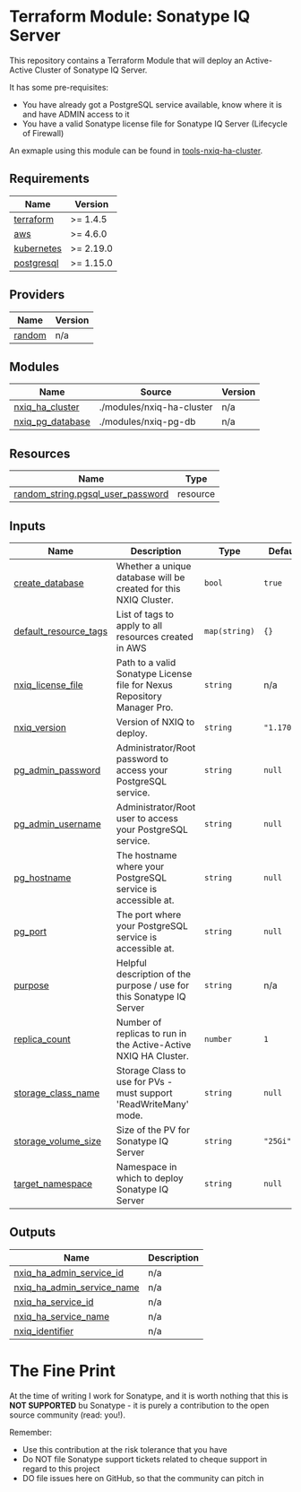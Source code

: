 # Terraform Module: Sonatype IQ Server

This repository contains a Terraform Module that will deploy an Active-Active Cluster of Sonatype IQ Server.

It has some pre-requisites:
- You have already got a PostgreSQL service available, know where it is and have ADMIN access to it
- You have a valid Sonatype license file for Sonatype IQ Server (Lifecycle of Firewall)

An exmaple using this module can be found in [tools-nxiq-ha-cluster](https://github.com/vendorcorp/tools-nxiq-ha-cluster).

## Requirements

| Name | Version |
|------|---------|
| <a name="requirement_terraform"></a> [terraform](#requirement\_terraform) | >= 1.4.5 |
| <a name="requirement_aws"></a> [aws](#requirement\_aws) | >= 4.6.0 |
| <a name="requirement_kubernetes"></a> [kubernetes](#requirement\_kubernetes) | >= 2.19.0 |
| <a name="requirement_postgresql"></a> [postgresql](#requirement\_postgresql) | >= 1.15.0 |

## Providers

| Name | Version |
|------|---------|
| <a name="provider_random"></a> [random](#provider\_random) | n/a |

## Modules

| Name | Source | Version |
|------|--------|---------|
| <a name="module_nxiq_ha_cluster"></a> [nxiq\_ha\_cluster](#module\_nxiq\_ha\_cluster) | ./modules/nxiq-ha-cluster | n/a |
| <a name="module_nxiq_pg_database"></a> [nxiq\_pg\_database](#module\_nxiq\_pg\_database) | ./modules/nxiq-pg-db | n/a |

## Resources

| Name | Type |
|------|------|
| [random_string.pgsql_user_password](https://registry.terraform.io/providers/hashicorp/random/latest/docs/resources/string) | resource |

## Inputs

| Name | Description | Type | Default | Required |
|------|-------------|------|---------|:--------:|
| <a name="input_create_database"></a> [create\_database](#input\_create\_database) | Whether a unique database will be created for this NXIQ Cluster. | `bool` | `true` | no |
| <a name="input_default_resource_tags"></a> [default\_resource\_tags](#input\_default\_resource\_tags) | List of tags to apply to all resources created in AWS | `map(string)` | `{}` | no |
| <a name="input_nxiq_license_file"></a> [nxiq\_license\_file](#input\_nxiq\_license\_file) | Path to a valid Sonatype License file for Nexus Repository Manager Pro. | `string` | n/a | yes |
| <a name="input_nxiq_version"></a> [nxiq\_version](#input\_nxiq\_version) | Version of NXIQ to deploy. | `string` | `"1.170.0"` | no |
| <a name="input_pg_admin_password"></a> [pg\_admin\_password](#input\_pg\_admin\_password) | Administrator/Root password to access your PostgreSQL service. | `string` | `null` | no |
| <a name="input_pg_admin_username"></a> [pg\_admin\_username](#input\_pg\_admin\_username) | Administrator/Root user to access your PostgreSQL service. | `string` | `null` | no |
| <a name="input_pg_hostname"></a> [pg\_hostname](#input\_pg\_hostname) | The hostname where your PostgreSQL service is accessible at. | `string` | `null` | no |
| <a name="input_pg_port"></a> [pg\_port](#input\_pg\_port) | The port where your PostgreSQL service is accessible at. | `string` | `null` | no |
| <a name="input_purpose"></a> [purpose](#input\_purpose) | Helpful description of the purpose / use for this Sonatype IQ Server | `string` | n/a | yes |
| <a name="input_replica_count"></a> [replica\_count](#input\_replica\_count) | Number of replicas to run in the Active-Active NXIQ HA Cluster. | `number` | `1` | no |
| <a name="input_storage_class_name"></a> [storage\_class\_name](#input\_storage\_class\_name) | Storage Class to use for PVs - must support 'ReadWriteMany' mode. | `string` | `null` | no |
| <a name="input_storage_volume_size"></a> [storage\_volume\_size](#input\_storage\_volume\_size) | Size of the PV for Sonatype IQ Server | `string` | `"25Gi"` | no |
| <a name="input_target_namespace"></a> [target\_namespace](#input\_target\_namespace) | Namespace in which to deploy Sonatype IQ Server | `string` | `null` | no |

## Outputs

| Name | Description |
|------|-------------|
| <a name="output_nxiq_ha_admin_service_id"></a> [nxiq\_ha\_admin\_service\_id](#output\_nxiq\_ha\_admin\_service\_id) | n/a |
| <a name="output_nxiq_ha_admin_service_name"></a> [nxiq\_ha\_admin\_service\_name](#output\_nxiq\_ha\_admin\_service\_name) | n/a |
| <a name="output_nxiq_ha_service_id"></a> [nxiq\_ha\_service\_id](#output\_nxiq\_ha\_service\_id) | n/a |
| <a name="output_nxiq_ha_service_name"></a> [nxiq\_ha\_service\_name](#output\_nxiq\_ha\_service\_name) | n/a |
| <a name="output_nxiq_identifier"></a> [nxiq\_identifier](#output\_nxiq\_identifier) | n/a |

# The Fine Print

At the time of writing I work for Sonatype, and it is worth nothing that this is **NOT SUPPORTED** bu Sonatype - it is purely a contribution to the open source community (read: you!).

Remember:
- Use this contribution at the risk tolerance that you have
- Do NOT file Sonatype support tickets related to cheque support in regard to this project
- DO file issues here on GitHub, so that the community can pitch in
